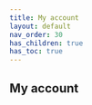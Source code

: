 ```yaml
---
title: My account
layout: default
nav_order: 30
has_children: true
has_toc: true
---
```


## My account
